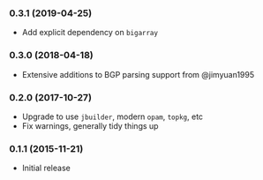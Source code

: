 ### 0.3.1 (2019-04-25)

  * Add explicit dependency on `bigarray`

### 0.3.0 (2018-04-18)

  * Extensive additions to BGP parsing support from @jimyuan1995

### 0.2.0 (2017-10-27)

  * Upgrade to use `jbuilder`, modern `opam`, `topkg`, etc
  * Fix warnings, generally tidy things up

### 0.1.1 (2015-11-21)

  * Initial release
